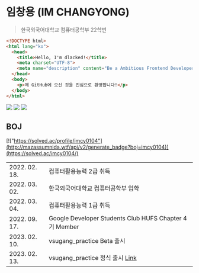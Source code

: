 # 임창용 (IM CHANGYONG)
> 한국외국어대학교 컴퓨터공학부 22학번

```html
<!DOCTYPE html>
<html lang="ko">
  <head>
    <title>Hello, I'm dlacked!</title>
    <meta charset="UTF-8">
    <meta name="description" content="Be a Ambitious Frontend Developer">
  </head>
  <body>
    <p>제 GitHub에 오신 것을 진심으로 환영합니다!</p>
  </body>
</html>
```
<img src="https://img.shields.io/badge/HTML5-0D1117?style=flat-square&logo=HTML5&logoColor=E34F26"/> <img src="https://img.shields.io/badge/CSS3-0D1117?style=flat-square&logo=CSS3&logoColor=1572B6"/> <img src="https://img.shields.io/badge/JavaScript-0D1117?style=flat-square&logo=JavaScript&logoColor=EFD81D"/> 

## BOJ
[!["https://solved.ac/profile/imcy0104"](http://mazassumnida.wtf/api/v2/generate_badge?boj=imcy0104)](https://solved.ac/imcy0104/)

<table>
  <tr>
    <td>2022. 02. 18.</td>
    <td>컴퓨터활용능력 2급 취득</td>
  </tr>
  <tr>
    <td>2022. 03. 02.</td>
    <td>한국외국어대학교 컴퓨터공학부 입학</td>
  </tr>
  <tr>
    <td>2022. 03. 04.</td>
    <td>컴퓨터활용능력 1급 취득</td>
  </tr>
  <tr>
    <td>2022. 09. 17.</td>
    <td>Google Developer Students Club HUFS Chapter 4기 Member</td>
  </tr>
  <tr>
    <td>2023. 02. 10.</td>
    <td>vsugang_practice Beta 출시</td>
  </tr>
  <tr>
    <td>2023. 02. 13.</td>
    <td>vsugang_practice 정식 출시 <a href="https://vsugangpractice.com">Link</a></td>
  </tr>
</table>
